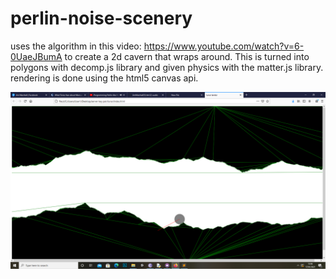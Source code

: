 # perlin-noise-scenery
uses the algorithm in this video: https://www.youtube.com/watch?v=6-0UaeJBumA to create a 2d cavern that wraps around.
This is turned into polygons with decomp.js library and given physics with the matter.js library. rendering is done using the html5 canvas api.

![alt text](https://github.com/JimMarshall35/perlin-noise-scenery/blob/main/lunar/Untitled.png?raw=true)



